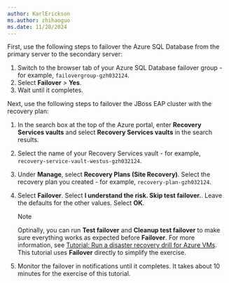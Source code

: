 ```yaml
---
author: KarlErickson
ms.author: zhihaoguo
ms.date: 11/28/2024
---
```


First, use the following steps to failover the Azure SQL Database from the primary server to the secondary server:

1. Switch to the browser tab of your Azure SQL Database failover group - for example, `failovergroup-gzh032124`.
1. Select **Failover** > **Yes**.
1. Wait until it completes.

Next, use the following steps to failover the JBoss EAP cluster with the recovery plan:

1. In the search box at the top of the Azure portal, enter **Recovery Services vaults** and select **Recovery Services vaults** in the search results.

1. Select the name of your Recovery Services vault - for example, `recovery-service-vault-westus-gzh032124`.

1. Under **Manage**, select **Recovery Plans (Site Recovery)**. Select the recovery plan you created - for example, `recovery-plan-gzh032124`.

1. Select **Failover**. Select **I understand the risk. Skip test failover.**. Leave the defaults for the other values. Select **OK**.

   > [!NOTE]
   > Optinally, you can run **Test failover** and **Cleanup test failover** to make sure everything works as expected before **Failover**. For more information, see [Tutorial: Run a disaster recovery drill for Azure VMs](/azure/site-recovery/azure-to-azure-tutorial-dr-drill). This tutorial uses **Failover** directly to simplify the exercise.

1. Monitor the failover in notifications until it completes. It takes about 10 minutes for the exercise of this tutorial.
